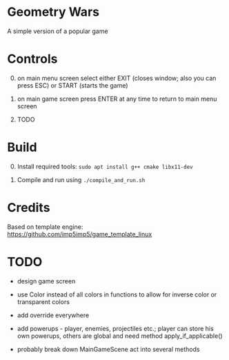 # Geometry Wars

A simple version of a popular game

# Controls

0. on main menu screen select either EXIT (closes window; also you can press ESC) or START (starts the game)

1. on main game screen press ENTER at any time to return to main menu screen

2. TODO

# Build

0. Install required tools: `sudo apt install g++ cmake libx11-dev`

1. Compile and run using `./compile_and_run.sh`

# Credits

Based on template engine: https://github.com/imp5imp5/game_template_linux

# TODO

- design game screen


- use Color instead of all colors in functions to allow for inverse color or transparent colors

- add override everywhere

- add powerups - player, enemies, projectiles etc.; player can store his own powerups, others are global and need method apply_if_applicable()

- probably break down MainGameScene act into several methods
